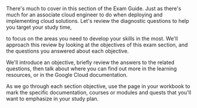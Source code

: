There's much to cover in this section of the Exam Guide. Just as there's much for an associate cloud engineer to do when deploying and implementing cloud solutions. Let's review the diagnostic questions to help you target your study time,

to focus on the areas you need to develop your skills in the most. We'll approach this review by looking at the objectives of this exam section, and the questions you answered about each objective.

We'll introduce an objective, briefly review the answers to the related questions, then talk about where you can find out more in the learning resources, or in the Google Cloud documentation.

As we go through each section objective, use the page in your workbook to mark the specific documentation, courses or modules and quests that you'll want to emphasize in your study plan.

